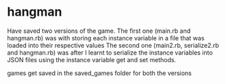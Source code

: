 # hangman
Have saved two versions of the game. 
The first one (main.rb and hangman.rb) was with storing each instance variable in a file that was loaded into their respective values
The second one (main2.rb, serialize2.rb and hangman.rb) was after I learnt to serialize the instance variables into JSON files using the instance variable get and set methods.

games get saved in the saved_games folder for both the versions
